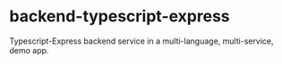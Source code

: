 # backend-typescript-express
Typescript-Express backend service in a multi-language, multi-service, demo app.

